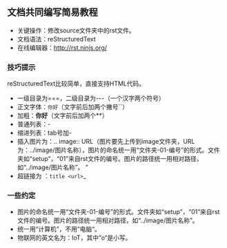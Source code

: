 ## 文档共同编写简易教程

- 关键操作：修改source文件夹中的rst文件。
- 文档语法：reStructuredText
- 在线编辑器：http://rst.ninjs.org/

### 技巧提示

reStructuredText比较简单，直接支持HTML代码。

- 一级目录为===，二级目录为---（一个汉字两个符号）
- 正文字体：``你好``（文字前后加两个撇号``）
- 加粗：**你好**（文字前后加两个**）
- 普通列表：- 
- 缩进列表：tab号加-
- 插入图片为：.. image:: URL（图片要先上传到image文件夹，URL为：../image/图片名称），图片的命名统一用“文件夹-01-编号”的形式。文件夹如“setup”，“01”来自rst文件的编号。图片的路径统一用相对路径，如“../image/图片名称”。
”
- 超链接为 ：`title <url>`_

### 一些约定

- 图片的命名统一用“文件夹-01-编号”的形式。文件夹如“setup”，“01”来自rst文件的编号。图片的路径统一用相对路径，如“../image/图片名称”。
- 统一用“计算机”，不用”电脑“。
- 物联网的英文名为：IoT，其中”o“是小写。
